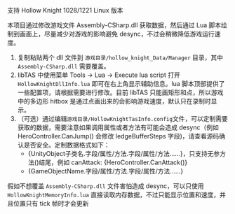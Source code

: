 支持 Hollow Knight 1028/1221 Linux 版本

本项目通过修改游戏文件 Assembly-CSharp.dll 获取数据，然后通过 Lua 脚本绘制到画面上，尽量减少对游戏的影响避免 desync，不过会稍微降低游戏运行速度。

1. 复制粘贴两个 dll 文件到 `游戏目录/hollow_knight_Data/Manager` 目录，其中 `Assembly-CSharp.dll` 需要覆盖。
2. libTAS 中使用菜单 Tools -> Lua -> Execute lua script 打开 `HollowKnightDllInfo.lua` 即可在右上角显示辅助信息。lua 脚本顶部提供了一些配置项，请根据需要进行修改。目前 libTAS 只能画矩形和点，所以游戏中的多边形 hitbox 是通过点画出来的会影响游戏速度，默认只在录制时显示。
3. （可选）通过编辑`游戏目录/HollowKnightTasInfo.config`文件，可以定制需要获取的数据，需要注意如果调用属性或者方法有可能会造成 desync（例如 HeroController.CanJump() 会修改 ledgeBufferSteps 字段)，请查看源码确认是否安全。定制数据格式如下：
    * {UnityObject子类名.字段/属性/方法.字段/属性/方法……}，只支持无参方法()结尾，例如 canAttack: {HeroController.CanAttack()}
    * {GameObjectName.字段/属性/方法.字段/属性/方法……}

假如不想覆盖 `Assembly-CSharp.dll` 文件害怕造成 desync，可以只使用 `HollowKnightMemoryInfo.lua` 直接读取内存数据，不过只能显示位置和速度，并且位置只有 tick 帧时才会更新
